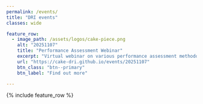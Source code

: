 ```yaml
---
permalink: /events/
title: "DRI events"
classes: wide

feature_row:
  - image_path: /assets/logos/cake-piece.png
    alt: "20251107"
    title: "Performance Assessment Webinar"
    excerpt: "Virtual webinar on various performance assessment methodologies"
    url: "https://cake-dri.github.io/events/20251107"
    btn_class: "btn--primary"
    btn_label: "Find out more"

---
```


{% include feature_row %}

